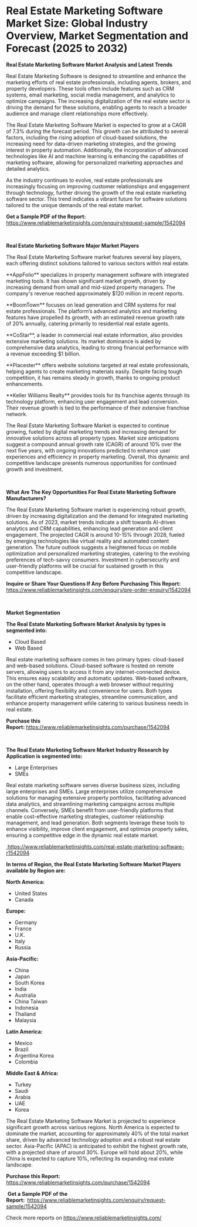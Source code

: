 <p><h1>Real Estate Marketing Software Market Size: Global Industry Overview, Market Segmentation and Forecast (2025 to 2032)</h1></p><p><strong>Real Estate Marketing Software Market Analysis and Latest Trends</strong></p>
<p><p>Real Estate Marketing Software is designed to streamline and enhance the marketing efforts of real estate professionals, including agents, brokers, and property developers. These tools often include features such as CRM systems, email marketing, social media management, and analytics to optimize campaigns. The increasing digitalization of the real estate sector is driving the demand for these solutions, enabling agents to reach a broader audience and manage client relationships more effectively.</p><p>The Real Estate Marketing Software Market is expected to grow at a CAGR of 7.3% during the forecast period. This growth can be attributed to several factors, including the rising adoption of cloud-based solutions, the increasing need for data-driven marketing strategies, and the growing interest in property automation. Additionally, the incorporation of advanced technologies like AI and machine learning is enhancing the capabilities of marketing software, allowing for personalized marketing approaches and detailed analytics. </p><p>As the industry continues to evolve, real estate professionals are increasingly focusing on improving customer relationships and engagement through technology, further driving the growth of the real estate marketing software sector. This trend indicates a vibrant future for software solutions tailored to the unique demands of the real estate market.</p></p>
<p><strong>Get a Sample PDF of the Report:&nbsp;</strong> <a href="https://www.reliablemarketinsights.com/enquiry/request-sample/1542094?utm_campaign=2197&utm_medium=2&utm_source=Github&utm_content=ia&utm_term=10032025&utm_id=real-estate-marketing-software">https://www.reliablemarketinsights.com/enquiry/request-sample/1542094</a></p>
<p>&nbsp;</p>
<p><strong>Real Estate Marketing Software Major Market Players</strong></p>
<p><p>The Real Estate Marketing Software market features several key players, each offering distinct solutions tailored to various sectors within real estate. </p><p>**AppFolio** specializes in property management software with integrated marketing tools. It has shown significant market growth, driven by increasing demand from small and mid-sized property managers. The company's revenue reached approximately $120 million in recent reports.</p><p>**BoomTown** focuses on lead generation and CRM systems for real estate professionals. The platform’s advanced analytics and marketing features have propelled its growth, with an estimated revenue growth rate of 20% annually, catering primarily to residential real estate agents.</p><p>**CoStar**, a leader in commercial real estate information, also provides extensive marketing solutions. Its market dominance is aided by comprehensive data analytics, leading to strong financial performance with a revenue exceeding $1 billion.</p><p>**Placester** offers website solutions targeted at real estate professionals, helping agents to create marketing materials easily. Despite facing tough competition, it has remains steady in growth, thanks to ongoing product enhancements.</p><p>**Keller Williams Realty** provides tools for its franchise agents through its technology platform, enhancing user engagement and lead conversion. Their revenue growth is tied to the performance of their extensive franchise network.</p><p>The Real Estate Marketing Software Market is expected to continue growing, fueled by digital marketing trends and increasing demand for innovative solutions across all property types. Market size anticipations suggest a compound annual growth rate (CAGR) of around 10% over the next five years, with ongoing innovations predicted to enhance user experiences and efficiency in property marketing. Overall, this dynamic and competitive landscape presents numerous opportunities for continued growth and investment.</p></p>
<p>&nbsp;</p>
<p><strong>What Are The Key Opportunities For Real Estate Marketing Software Manufacturers?</strong></p>
<p><p>The Real Estate Marketing Software market is experiencing robust growth, driven by increasing digitalization and the demand for integrated marketing solutions. As of 2023, market trends indicate a shift towards AI-driven analytics and CRM capabilities, enhancing lead generation and client engagement. The projected CAGR is around 10-15% through 2028, fueled by emerging technologies like virtual reality and automated content generation. The future outlook suggests a heightened focus on mobile optimization and personalized marketing strategies, catering to the evolving preferences of tech-savvy consumers. Investment in cybersecurity and user-friendly platforms will be crucial for sustained growth in this competitive landscape.</p></p>
<p><strong>Inquire or Share Your Questions If Any Before Purchasing This Report:</strong> <a href="https://www.reliablemarketinsights.com/enquiry/pre-order-enquiry/1542094?utm_campaign=2197&utm_medium=2&utm_source=Github&utm_content=ia&utm_term=10032025&utm_id=real-estate-marketing-software">https://www.reliablemarketinsights.com/enquiry/pre-order-enquiry/1542094</a></p>
<p>&nbsp;</p>
<p><strong>Market Segmentation</strong></p>
<p><strong>The Real Estate Marketing Software Market Analysis by types is segmented into:</strong></p>
<p><ul><li>Cloud Based</li><li>Web Based</li></ul></p>
<p><p>Real estate marketing software comes in two primary types: cloud-based and web-based solutions. Cloud-based software is hosted on remote servers, allowing users to access it from any internet-connected device. This ensures easy scalability and automatic updates. Web-based software, on the other hand, operates through a web browser without requiring installation, offering flexibility and convenience for users. Both types facilitate efficient marketing strategies, streamline communication, and enhance property management while catering to various business needs in real estate.</p></p>
<p><strong>Purchase this Report:&nbsp;</strong><a href="https://www.reliablemarketinsights.com/purchase/1542094?utm_campaign=2197&utm_medium=2&utm_source=Github&utm_content=ia&utm_term=10032025&utm_id=real-estate-marketing-software">https://www.reliablemarketinsights.com/purchase/1542094</a></p>
<p>&nbsp;</p>
<p><strong>The Real Estate Marketing Software Market Industry Research by Application is segmented into:</strong></p>
<p><ul><li>Large Enterprises</li><li>SMEs</li></ul></p>
<p><p>Real estate marketing software serves diverse business sizes, including large enterprises and SMEs. Large enterprises utilize comprehensive solutions for managing extensive property portfolios, facilitating advanced data analytics, and streamlining marketing campaigns across multiple channels. Conversely, SMEs benefit from user-friendly platforms that enable cost-effective marketing strategies, customer relationship management, and lead generation. Both segments leverage these tools to enhance visibility, improve client engagement, and optimize property sales, ensuring a competitive edge in the dynamic real estate market.</p></p>
<p><a href="https://www.reliablemarketinsights.com/real-estate-marketing-software-r1542094?utm_campaign=2197&utm_medium=2&utm_source=Github&utm_content=ia&utm_term=10032025&utm_id=real-estate-marketing-software">&nbsp;https://www.reliablemarketinsights.com/real-estate-marketing-software-r1542094</a></p>
<p><strong>In terms of Region, the Real Estate Marketing Software Market Players available by Region are:</strong></p>
<p>
    <p> <strong> North America: </strong>
        <ul>
            <li>United States</li>
            <li>Canada</li>
        </ul>
        </p> 
    <p> <strong> Europe: </strong>
        <ul>
            <li>Germany</li>
            <li>France</li>
            <li>U.K.</li>
            <li>Italy</li>
            <li>Russia</li>
        </ul>
        </p> 
    <p> <strong> Asia-Pacific: </strong>
        <ul>
            <li>China</li>
            <li>Japan</li>
            <li>South Korea</li>
            <li>India</li>
            <li>Australia</li>
            <li>China Taiwan</li>
            <li>Indonesia</li>
            <li>Thailand</li>
            <li>Malaysia</li>
        </ul>
        </p> 
    <p> <strong> Latin America: </strong>
        <ul>
            <li>Mexico</li>
            <li>Brazil</li>
            <li>Argentina Korea</li>
            <li>Colombia</li>
        </ul>
        </p> 
    <p> <strong> Middle East & Africa: </strong>
        <ul>
            <li>Turkey</li>
            <li>Saudi</li>
            <li>Arabia</li>
            <li>UAE</li>
            <li>Korea</li>
        </ul>
    </p>
    </p>
<p><p>The Real Estate Marketing Software Market is projected to experience significant growth across various regions. North America is expected to dominate the market, accounting for approximately 40% of the total market share, driven by advanced technology adoption and a robust real estate sector. Asia-Pacific (APAC) is anticipated to exhibit the highest growth rate, with a projected share of around 30%. Europe will hold about 20%, while China is expected to capture 10%, reflecting its expanding real estate landscape.</p></p>
<p><strong>Purchase this Report: </strong><a href="https://www.reliablemarketinsights.com/purchase/1542094?utm_campaign=2197&utm_medium=2&utm_source=Github&utm_content=ia&utm_term=10032025&utm_id=real-estate-marketing-software">https://www.reliablemarketinsights.com/purchase/1542094</a></p>
<p>&nbsp;<strong>Get a Sample PDF of the Report:&nbsp;&nbsp;</strong><a href="https://www.reliablemarketinsights.com/enquiry/request-sample/1542094?utm_campaign=2197&utm_medium=2&utm_source=Github&utm_content=ia&utm_term=10032025&utm_id=real-estate-marketing-software">https://www.reliablemarketinsights.com/enquiry/request-sample/1542094</a></p>
<p><strong></strong></p>
<p>Check more reports on <a href="https://www.reliablemarketinsights.com/?utm_campaign=2197&utm_medium=2&utm_source=Github&utm_content=ia&utm_term=10032025&utm_id=real-estate-marketing-software">https://www.reliablemarketinsights.com/</a></p>